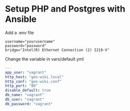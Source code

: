 # Setup PHP and Postgres with Ansible

Add a .env file

```env
username="yourusername"
password="password"
bridge="Intel(R) Ethernet Connection (2) I219-V"
```

Change the variable in vars/default.yml

```yml
---
app_user: "vagrant"
http_host: "geo-wiki.local"
http_conf: "geo-wiki.conf"
http_port: "80"
disable_default: true
db_name: "vagrant"
db_user: "vagrant"
db_password: "vagrant"
```

